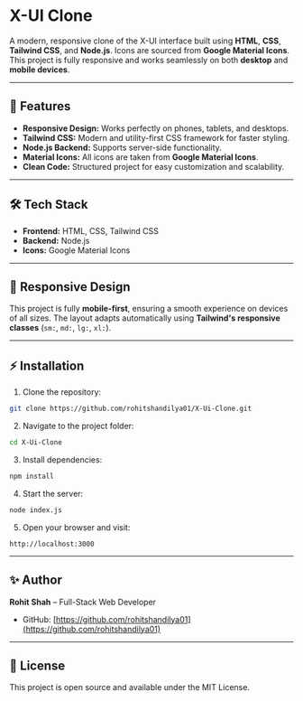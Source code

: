 # X-UI Clone

A modern, responsive clone of the X-UI interface built using **HTML**, **CSS**, **Tailwind CSS**, and **Node.js**. Icons are sourced from **Google Material Icons**. This project is fully responsive and works seamlessly on both **desktop** and **mobile devices**.

---

## 🚀 Features

- **Responsive Design:** Works perfectly on phones, tablets, and desktops.
- **Tailwind CSS:** Modern and utility-first CSS framework for faster styling.
- **Node.js Backend:** Supports server-side functionality.
- **Material Icons:** All icons are taken from **Google Material Icons**.
- **Clean Code:** Structured project for easy customization and scalability.

---

## 🛠 Tech Stack

- **Frontend:** HTML, CSS, Tailwind CSS  
- **Backend:** Node.js  
- **Icons:** Google Material Icons  

---


## 📱 Responsive Design

This project is fully **mobile-first**, ensuring a smooth experience on devices of all sizes. The layout adapts automatically using **Tailwind's responsive classes** (`sm:`, `md:`, `lg:`, `xl:`).

---

## ⚡ Installation

1. Clone the repository:

```bash
git clone https://github.com/rohitshandilya01/X-Ui-Clone.git
````

2. Navigate to the project folder:

```bash
cd X-Ui-Clone
```

3. Install dependencies:

```bash
npm install
```

4. Start the server:

```bash
node index.js
```

5. Open your browser and visit:

```
http://localhost:3000
```


---

## ✨ Author

**Rohit Shah** – Full-Stack Web Developer

* GitHub: [https://github.com/rohitshandilya01](https://github.com/rohitshandilya01)

---

## 📄 License

This project is open source and available under the MIT License.
